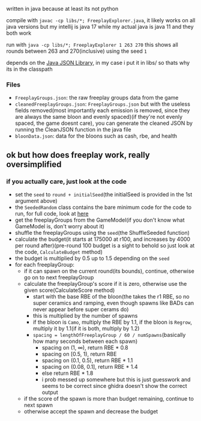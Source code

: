 written in java because at least its not python

compile with ``javac -cp libs/*; FreeplayExplorer.java``, it likely works on all java versions but my intellij is java 17 while my actual java is java 11 and they both work

run with  ``java -cp libs/*; FreeplayExplorer 1 263 270``
this shows all rounds between 263 and 270(inclusive) using the seed ``1``

depends on the [Java JSON Library](https://github.com/stleary/JSON-java), in my case i put it in libs/ so thats why its in the classpath

### Files
- ``FreeplayGroups.json``: the raw freeplay groups data from the game
- ``cleanedFreeplayGroups.json``: ``FreeplayGroups.json`` but with the useless fields removed(most importantly each emission is removed, since they are always the same bloon and evenly spaced)(if they're not evenly spaced, the game doesnt care), you can generate the cleaned JSON by running the CleanJSON function in the java file
- ``bloonData.json``: data for the bloons such as cash, rbe, and health

## ok but how does freeplay work, really oversimplified
### if you actually care, just look at the code
- set the ``seed`` to ``round + initialSeed``(the initialSeed is provided in the 1st argument above)
- the ``SeededRandom`` class contains the bare minimum code for the code to run, for full code, look at [here](https://github.com/1330-Studios/SeededRandom_Decomp)
- get the freeplayGroups from the GameModel(if you don't know what GameModel is, don't worry about it)
- shuffle the freeplayGroups using the ``seed``(the ShuffleSeeded function)
- calculate the budget(it starts at 175000 at r100, and increases by 4000 per round after)(pre-round 100 budget is a sight to behold so just look at the code, ``CalculateBudget`` method)
- the budget is multiplied by 0.5 up to 1.5 depending on the ``seed``
- for each freeplayGroup:
  - if it can spawn on the current round(its bounds), continue, otherwise go on to next freeplayGroup
  - calculate the freeplayGroup's score if it is zero, otherwise use the given score(CalculateScore method)
    - start with the base RBE of the bloon(the takes the r1 RBE, so no super ceramics and ramping, even though spawns like BADs can never appear before super cerams do)
    - this is multiplied by the number of spawns
    - if the bloon is ``Camo``, multiply the RBE by 1.1, if the bloon is ``Regrow``, multiply it by 1.1(if it is both, multiply by 1.2)
    - ``spacing = lengthOfFreeplayGroup / 60 / numSpawns``(basically how many seconds between each spawn)
        - spacing on (1, ∞), return RBE * 0.8
        - spacing on [0.5, 1), return RBE
        - spacing on (0.1, 0.5), return RBE * 1.1
        - spacing on (0.08, 0.1], return RBE * 1.4
        - else return RBE * 1.8
        - i prob messed up somewhere but this is just guesswork and seems to be correct since ghidra doesn't show the correct output
  - if the score of the spawn is more than budget remaining, continue to next spawn
  - otherwise accept the spawn and decrease the budget

